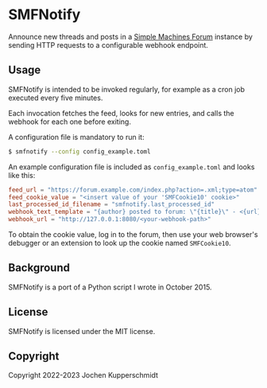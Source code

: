 # SMFNotify

Announce new threads and posts in a [Simple Machines
Forum](http://simplemachines.org/) instance by sending HTTP requests to
a configurable webhook endpoint.


## Usage

SMFNotify is intended to be invoked regularly, for example as a cron job
executed every five minutes.

Each invocation fetches the feed, looks for new entries, and calls the
webhook for each one before exiting.

A configuration file is mandatory to run it:

```sh
$ smfnotify --config config_example.toml
```

An example configuration file is included as ``config_example.toml`` and
looks like this:

```toml
feed_url = "https://forum.example.com/index.php?action=.xml;type=atom"
feed_cookie_value = "<insert value of your 'SMFCookie10' cookie>"
last_processed_id_filename = "smfnotify.last_processed_id"
webhook_text_template = "{author} posted to forum: \"{title}\" - <{url}>"
webhook_url = "http://127.0.0.1:8080/<your-webhook-path>"
```

To obtain the cookie value, log in to the forum, then use your web
browser's debugger or an extension to look up the cookie named
``SMFCookie10``.


## Background

SMFNotify is a port of a Python script I wrote in October 2015.


## License

SMFNotify is licensed under the MIT license.


## Copyright

Copyright 2022-2023 Jochen Kupperschmidt
